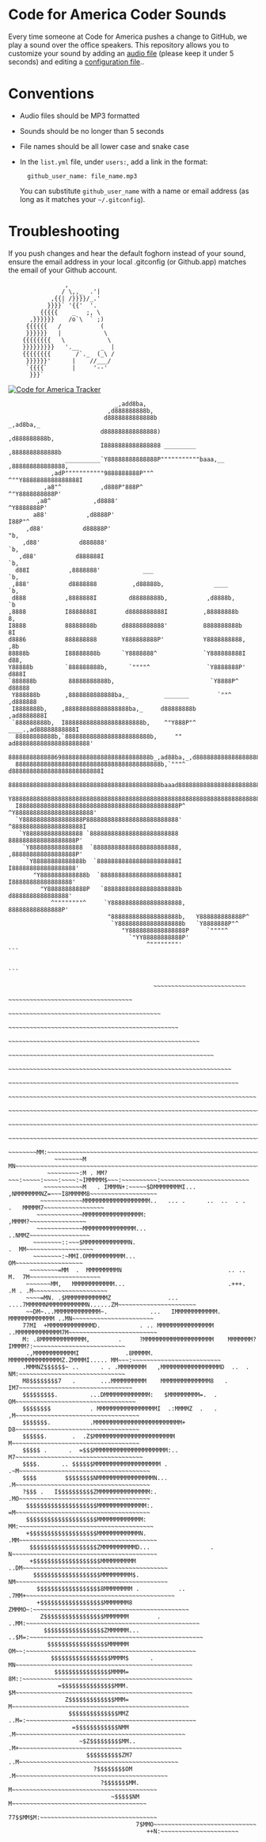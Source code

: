 Code for America Coder Sounds
=============================
Every time someone at Code for America pushes a change to GitHub, we play a
sound over the office speakers. This repository allows you to customize your
sound by adding an [audio file][sounds] (please keep it under 5 seconds) and
editing a [configuration file][config]..

[sounds]: https://github.com/codeforamerica/cfa_coder_sounds/tree/master/sounds
[config]: https://github.com/codeforamerica/cfa_coder_sounds/blob/master/list.yml

Conventions
===========

* Audio files should be MP3 formatted
* Sounds should be no longer than 5 seconds
* File names should be all lower case and snake case
* In the `list.yml` file, under `users:`, add a link in the format:

        github_user_name: file_name.mp3
  You can substitute `github_user_name` with a name or email address (as long as
  it matches your `~/.gitconfig`).

Troubleshooting
===============

If you push changes and hear the default foghorn instead of your sound, ensure the email address in your local .gitconfig (or Github.app) matches the email of your Github account.


                    ,
                   / \,,_  .'|
                ,{{| /}}}}/_.'
               }}}}` '{{'  '.
             {{{{{    _   ;, \
          ,}}}}}}    /o`\  ` ;)
         {{{{{{   /           (
         }}}}}}   |            \
        {{{{{{{{   \            \
        }}}}}}}}}   '.__      _  |
        {{{{{{{{       /`._  (_\ /
         }}}}}}'      |    //___/
         `{{{{`       |     '--'
          }}}`

  

[![Code for America Tracker](http://stats.codeforamerica.org/codeforamerica/cfa_coder_sounds.png)](http://stats.codeforamerica.org/projects/cfa_coder_sounds)


````
                              _,add8ba,
                            ,d888888888b,
                           d8888888888888b                        _,ad8ba,_
                          d888888888888888)                     ,d888888888b,
                          I8888888888888888 _________          ,8888888888888b
                __________`Y88888888888888P"""""""""""baaa,__ ,888888888888888,
            ,adP"""""""""""9888888888P""^                 ^""Y8888888888888888I
          ,a8"^           ,d888P"888P^                           ^"Y8888888888P'
        ,a8^            ,d8888'                                     ^Y8888888P'
       a88'           ,d8888P'                                        I88P"^
     ,d88'           d88888P'                                          "b,
    ,d88'           d888888'                                            `b,
   ,d88'           d888888I                                              `b,
  d88I           ,8888888'            ___                                `b,
 ,888'           d8888888          ,d88888b,              ____            `b,
 d888           ,8888888I         d88888888b,           ,d8888b,           `b
,8888           I8888888I        d8888888888I          ,88888888b           8,
I8888           88888888b       d88888888888'          8888888888b          8I
d8886           888888888       Y888888888P'           Y8888888888,        ,8b
88888b          I88888888b      `Y8888888^             `Y888888888I        d88,
Y88888b         `888888888b,      `""""^                `Y8888888P'       d888I
`888888b         88888888888b,                           `Y8888P^        d88888
 Y888888b       ,8888888888888ba,_          _______        `""^        ,d888888
 I8888888b,    ,888888888888888888ba,_     d88888888b               ,ad8888888I
 `888888888b,  I8888888888888888888888b,    ^"Y888P"^      ____.,ad88888888888I
  88888888888b,`888888888888888888888888b,     ""      ad888888888888888888888'
  8888888888888698888888888888888888888888b_,ad88ba,_,d88888888888888888888888
  88888888888888888888888888888888888888888b,`"""^ d8888888888888888888888888I
  8888888888888888888888888888888888888888888baaad888888888888888888888888888'
  Y8888888888888888888888888888888888888888888888888888888888888888888888888P
  I888888888888888888888888888888888888888888888P^  ^Y8888888888888888888888'
  `Y88888888888888888P88888888888888888888888888'     ^88888888888888888888I
   `Y8888888888888888 `8888888888888888888888888       8888888888888888888P'
    `Y888888888888888  `888888888888888888888888,     ,888888888888888888P'
     `Y88888888888888b  `88888888888888888888888I     I888888888888888888'
       "Y8888888888888b  `8888888888888888888888I     I88888888888888888'
         "Y88888888888P   `888888888888888888888b     d8888888888888888'
            ^""""""""^     `Y88888888888888888888,    888888888888888P'
                            "8888888888888888888b,   Y888888888888P^
                             `Y888888888888888888b   `Y8888888P"^
                                "Y8888888888888888P     `""""^
                                  `"YY88888888888P'
                                       ^""""""""'
```


```

                                         ~~~~~~~~~~~~~~~~~~~~~~~~~~
                                    ~~~~~~~~~~~~~~~~~~~~~~~~~~~~~~~~~~~
                                ~~~~~~~~~~~~~~~~~~~~~~~~~~~~~~~~~~~~~~~~~~~
                              ~~~~~~~~~~~~~~~~~~~~~~~~~~~~~~~~~~~~~~~~~~~~~~~~
                           ~~~~~~~~~~~~~~~~~~~~~~~~~~~~~~~~~~~~~~~~~~~~~~~~~~~~~~
                         ~~~~~~~~~~~~~~~~~~~~~~~~~~~~~~~~~~~~~~~~~~~~~~~~~~~~~~~~~~
                      ~~~~~~~~~~~~~~~~~~~~~~~~~~~~~~~~~~~~~~~~~~~~~~~~~~~~~~~~~~~~~~~
                     ~~~~~~~~~~~~~~~~~~~~~~~~~~~~~~~~~~~~~~~~~~~~~~~~~~~~~~~~~~~~~~~~~
                  ~~~~~~~~~~~~~~~~~~~~~~~~~~~~~~~~~~~~~~~~~~~~~~~~~~~~~~~~~~~~~~~~~~~~~~
                 ~~~~~~~~~~~~~~~~~~~~~~~~~~~~~~~~~~~~~~~~~~~~~~~~~~~~~~~~~~~~~~~~~~~~~~~~~
                ~~~~~~~~~~~~~~~~~~~~~~~~~~~~~~~~~~~~~~~~~~~~~~~~~~~~~~~~~~~~~~~~~~~~~~~~~~~
               ~~~~~~~~~~~~~~~~~~~~~~~~~~~~~~~~~~~~~~~~~~~~~~~~~~~~~~~~~~~~~~~~~~~~~~~~~~~~~
             ~~~~~~~~MM:~~~~~~~~~~~~~~~~~~~~~~~~~~~~~~~~~~~~~~~~~~~~~~~~~~~~~~~~~~~~~~~~~~~~~~
             ~~~~~~~~M MN~~~~~~~~~~~~~~~~~~~~~~~~~~~~~~~~~~~~~~~~~~~~~~~~~~~~~~~~~~~~~~~~~~~~~
           ~~~~~~~~~:M . MM?~~~:~~~~~:~~~~:~~~~:~IMMMMM$~~~:~~~~~~~~~~:~~~~~~~~~~~~~~~~~~~~~~~~~
          ~~~~~~~~~~~M   . IMMMN+:~~~~~$DMMMMMMMMI...  ,NMMMMMMMNZ=~~~I8MMMMM8~~~~~~~~~~~~~~~~~~~
         ~~~~~~~~~~~~MMMMMMMMMMMMMMMMMMM..   ... .      ..  ..  . .    .   MMMMM7~~~~~~~~~~~~~~~~~
        ~~~~~~~~~~~~~MMMMMMMMMMMMMMMMM:                                     ,MMMM?~~~~~~~~~~~~~~~~
        ~~~~~~~~~~~~~MMMMMMMMMMMMMMM...                                     ..NMMZ~~~~~~~~~~~~~~~~~
       ~~~~~~~~::~~~$MMMMMMMMMMMMMN.                                        .  MM~~~~~~~~~~~~~~~~~~~
       ~~~~~~~~:~MMI.OMMMMMMMMMMM...                                           OM~~~~~~~~~~~~~~~~~~~
      ~~~~~~~~=MM  .  MMMMMMMMMN                              .. ..        M.  7M~~~~~~~~~~~~~~~~~~~~
     ~~~~~~~MM,   MMMMMMMMMMMM...                             .+++.      .M . .M~~~~~~~~~~~~~~~~~~~~~
     ~~~~=MN. .$MMMMMMMMMMMMZ                ... ....7MMMMMNMMMMMMMMMMMN......ZM~~~~~~~~~~~~~~~~~~~~~~
     ~~DM~...MMMMMMMMMMMMM~.            ...   IMMMMMMMMMMMM. MMMMMMMMMMMMM ..MN~~~~~~~~~~~~~~~~~~~~~~~
    77MI  +MMMMMMMMMMMMMD.           . .. MMMMMMMMMMMMMMMM  ..MMMMMMMMMMMMM7M~~~~~~~~~~~~~~~~~~~~~~~~~
    M: .8MMMMMMMMMMMMM,        .     ?MMMMMMMMMMMMMMMMMMMM    MMMMMMM?IMMMM?:~~~~~~~~~~~~~~~~~~~~~~~~~~
     .,MMMMMMMMMMMMI             .8MMMMM.  MMMMMMMMMMMMMMMZ.ZMMMMI..... MM~~~:~~~~~~~~~~~~~~~~~~~~~~~~~
    .MMMNZ$$$$$$~ ..      . . .MMMMMMMM   ,MMMMMMMMMMMMMMMMMD  ..  .  NM:~~~~~~~~~~~~~~~~~~~~~~~~~~~~~~
    M8$$$$$$$$7   .       ...MMMMMMMMMM    MMMMMMMMMMMMMM8   .      IM7~~~~~~~~~~~~~~~~~~~~~~~~~~~~~~~~
    $$$$$$$$$.         ...DMMMMMMMMMMMMM:   $MMMMMMMMM=.  .        OM~~~~~~~~~~~~~~~~~~~~~~~~~~~~~~~~~~
    $$$$$$$$           . MMMMMMMMMMMMMMMMMI  .:MMMMZ  .   .       ,M~~~~~~~~~~~~~~~~~~~~~~~~~~~~~~~~~~~
    $$$$$$$.           .MMMMMMMMMMMMMMMMMMMMMMMMM+                D8~~~~~~~~~~~~~~~~~~~~~~~~~~~~~~~~~~~
    $$$$$$.       .  .Z$MMMMMMMMMMMMMMMMMMMMMMM                   M~~~~~~~~~~~~~~~~~~~~~~~~~~~~~~~~~~~~
    $$$$$ .      .  =$$$MMMMMMMMMMMMMMMMMMMMM:..                 M7~~~~~~~~~~~~~~~~~~~~~~~~~~~~~~~~~~~~
    $$$$.      .. $$$$$$MMMMMMMMMMMMMMMMMMM .                  .~M~~~~~~~~~~~~~~~~~~~~~~~~~~~~~~~~~~~~~
    $$$$        $$$$$$$$NMMMMMMMMMMMMMMMMN...                  .M~~~~~~~~~~~~~~~~~~~~~~~~~~~~~~~~~~~~~~
    ?$$$ .   I$$$$$$$$$$ZMMMMMMMMMMMMMMM:.                    .MO~~~~~~~~~~~~~~~~~~~~~~~~~~~~~~~~~~~~~
     $$$$$$$$$$$$$$$$$$$$MMMMMMMMMMMMMM:.                     =M~~~~~~~~~~~~~~~~~~~~~~~~~~~~~~~~~~~~~~
     $$$$$$$$$$$$$$$$$$$$MMMMMMMMMMMMM:                      MM:~~~~~~~~~~~~~~~~~~~~~~~~~~~~~~~~~~~~~~
     +$$$$$$$$$$$$$$$$$$$MMMMMMMMMMMMN.                    .MM~~~~~~~~~~~~~~~~~~~~~~~~~~~~~~~~~~~~~~~
      $$$$$$$$$$$$$$$$$$$ZMMMMMMMMMMD...                 . N~~~~~~~~~~~~~~~~~~~~~~~~~~~~~~~~~~~~~~~~~
      +$$$$$$$$$$$$$$$$$$$MMMMMMMMMM                   ..DM~~~~~~~~~~~~~~~~~~~~~~~~~~~~~~~~~~~~~~~~~
       $$$$$$$$$$$$$$$$$$$MMMMMMMMM$.                  NM~~~~~~~~~~~~~~~~~~~~~~~~~~~~~~~~~~~~~~~~~~~
        $$$$$$$$$$$$$$$$$$8MMMMMMMM .           .. .7MM+~~~~~~~~~~~~~~~~~~~~~~~~~~~~~~~~~~~~~~~~~~
        +$$$$$$$$$$$$$$$$$$MMMMMMM8            ZMMMO~:~~~~~~~~~~~~~~~~~~~~~~~~~~~~~~~~~~~~~~~~~~~~
         Z$$$$$$$$$$$$$$$$$MMMMMMM        . ..MM:~~~~~~~~~~~~~~~~~~~~~~~~~~~~~~~~~~~~~~~~~~~~~~~~~
          $$$$$$$$$$$$$$$$$ZMMMMMM...     ..$M=:~~~~~~~~~~~~~~~~~~~~~~~~~~~~~~~~~~~~~~~~~~~~~~~~~
           $$$$$$$$$$$$$$$$$MMMMMM         OM~~:~~~~~~~~~~~~~~~~~~~~~~~~~~~~~~~~~~~~~~~~~~~~~~~~
            $$$$$$$$$$$$$$$$$MMMM$      . MN~~~~~~~~~~~~~~~~~~~~~~~~~~~~~~~~~~~~~~~~~~~~~~~~~~
             $$$$$$$$$$$$$$$$MMMM=       8M::~~~~~~~~~~~~~~~~~~~~~~~~~~~~~~~~~~~~~~~~~~~~~~~~
              =$$$$$$$$$$$$$$$MMM.      $M~~~~~~~~~~~~~~~~~~~~~~~~~~~~~~~~~~~~~~~~~~~~~~~~~~
                Z$$$$$$$$$$$$$MMM=      M~~~~~~~~~~~~~~~~~~~~~~~~~~~~~~~~~~~~~~~~~~~~~~~~~~
                 $$$$$$$$$$$$$$MMZ   ..M=:~~~~~~~~~~~~~~~~~~~~~~~~~~~~~~~~~~~~~~~~~~~~~~~~
                  =$$$$$$$$$$$$NMM    .M~~~~~~~~~~~~~~~~~~~~~~~~~~~~~~~~~~~~~~~~~~~~~~~~
                    ~$Z$$$$$$$$$MM.. .M+~~~~~~~~~~~~~~~~~~~~~~~~~~~~~~~~~~~~~~~~~~~~~~
                      $$$$$$$$$$ZM7 ..M~~~~~~~~~~~~~~~~~~~~~~~~~~~~~~~~~~~~~~~~~~~~~
                        ?$$$$$$$$OM  .M~~~~~~~~~~~~~~~~~~~~~~~~~~~~~~~~~~~~~~~~~~~
                          ?$$$$$$$MM. M~~~~~~~~~~~~~~~~~~~~~~~~~~~~~~~~~~~~~~~~~
                             ~$$$$$NM M~~~~~~~~~~~~~~~~~~~~~~~~~~~~~~~~~~~~~~
                                77$$MM$M:~~~~~~~~~~~~~~~~~~~~~~~~~~~~~~~~~
                                    7$MMO~~~~~~~~~~~~~~~~~~~~~~~~~~~~~
                                       ++N:~~~~~~~~~~~~~~~~~~~~~~
